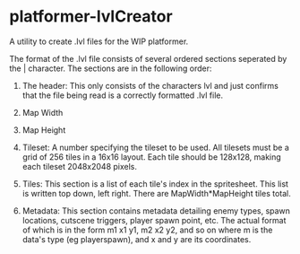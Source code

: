 # platformer-lvlCreator
A utility to create .lvl files for the WIP platformer.


The format of the .lvl file consists of several ordered
sections seperated by the | character.  The sections are
in the following order:

1. The header: 
This only consists of the characters lvl and just confirms
that the file being read is a correctly formatted .lvl file.

2. Map Width

3. Map Height

4. Tileset: 
A number specifying the tileset to be used.  All tilesets must
be a grid of 256 tiles in a 16x16 layout.  Each tile should be
128x128, making each tileset 2048x2048 pixels.

5. Tiles: 
This section is a list of each tile's index in the spritesheet.
This list is written top down, left right.  There are 
MapWidth\*MapHeight tiles total.

6. Metadata: 
This section contains metadata detailing enemy types, spawn
locations, cutscene triggers, player spawn point, etc.  The
actual format of which is in the form m1 x1 y1, m2 x2 y2, and
so on where m is the data's type (eg playerspawn), and x and
y are its coordinates.

